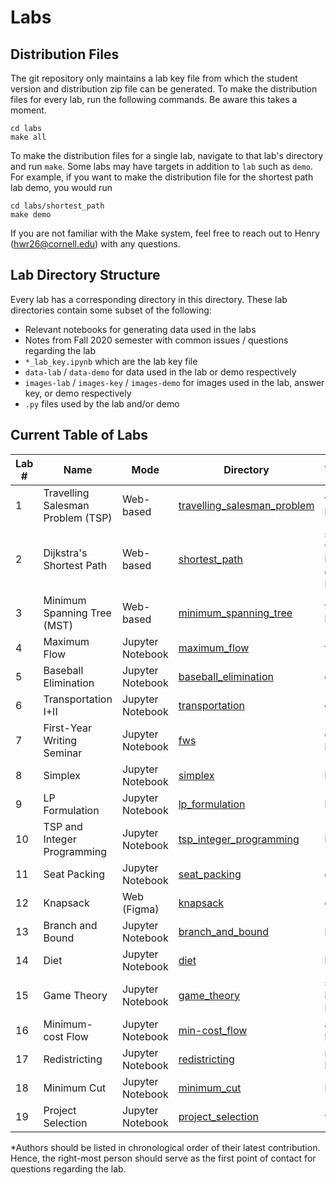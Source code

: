 # Labs

## Distribution Files

The git repository only maintains a lab key file from which the student
version and distribution zip file can be generated. To make the distribution
files for every lab, run the following commands. Be aware this takes a moment.

```
cd labs
make all
```

To make the distribution files for a single lab, navigate to that lab's
directory and run `make`. Some labs may have targets in addition to `lab`
such as `demo`. For example, if you want to make the distribution file for the
shortest path lab demo, you would run

```
cd labs/shortest_path
make demo
```

If you are not familiar with the Make system, feel free to reach out to Henry
(hwr26@cornell.edu) with any questions.

## Lab Directory Structure

Every lab has a corresponding directory in this directory. These lab
directories contain some subset of the following:
- Relevant notebooks for generating data used in the labs
- Notes from Fall 2020 semester with common issues / questions regarding the lab
- `*_lab_key.ipynb` which are the lab key file
- `data-lab` / `data-demo` for data used in the lab or demo respectively
- `images-lab` / `images-key` / `images-demo` for images used in the lab, answer key, or demo respectively
- `.py` files used by the lab and/or demo

## Current Table of Labs

| Lab # | Name                              | Mode             | Directory                                                  | Author(s) NetID* |
|-------|-----------------------------------|------------------|------------------------------------------------------------|------------------|
| 1     | Travelling Salesman Problem (TSP) | Web-based        | [travelling_salesman_problem](travelling_salesman_problem) | tw454 + hwr26    |
| 2     | Dijkstra's Shortest Path          | Web-based        | [shortest_path](shortest_path)                             | sea78, tw454 + hwr26, ejb284 + kkg35 |
| 3     | Minimum Spanning Tree (MST)       | Web-based        | [minimum_spanning_tree](minimum_spanning_tree)             | tw454 + hwr26    |
| 4     | Maximum Flow                      | Jupyter Notebook | [maximum_flow](maximum_flow)                               | fms9             |
| 5     | Baseball Elimination              | Jupyter Notebook | [baseball_elimination](baseball_elimination)               | qz245            |
| 6     | Transportation I+II               | Jupyter Notebook | [transportation](transportation)                           | qz245            |
| 7     | First-Year Writing Seminar        | Jupyter Notebook | [fws](fws)                                                 | qz245 + bwc73     |
| 8     | Simplex                           | Jupyter Notebook | [simplex](simplex)                                         | hwr26            |
| 9     | LP Formulation                    | Jupyter Notebook | [lp_formulation](lp_formulation)                           | hwr26            |
| 10    | TSP and Integer Programming       | Jupyter Notebook | [tsp_integer_programming](tsp_integer_programming)         | hwr26            |
| 11    | Seat Packing                      | Jupyter Notebook | [seat_packing](seat_packing)                               | qz245            |
| 12    | Knapsack                          | Web (Figma)      | [knapsack](knapsack)                                       | qz245            |
| 13    | Branch and Bound                  | Jupyter Notebook | [branch_and_bound](branch_and_bound)                       | hwr26            |
| 14    | Diet                              | Jupyter Notebook | [diet](diet)                                               | hwr26            |
| 15    | Game Theory                       | Jupyter Notebook | [game_theory](game_theory)                                 | sea78 + hwr26 + kkg35 |
| 16    | Minimum-cost Flow                 | Jupyter Notebook | [min-cost_flow](min-cost_flow)                             | aaj54 + hwr26    |
| 17    | Redistricting                     | Jupyter Notebook | [redistricting](redistricting)                             | rwg97 + hwr26    |
| 18    | Minimum Cut                       | Jupyter Notebook | [minimum_cut](minimum_cut)                                 | kz226            |
| 19    | Project Selection                 | Jupyter Notebook | [project_selection](project_selection)                     | wpv6             |

*Authors should be listed in chronological order of their latest contribution. Hence, the right-most person should serve as the first point of contact for questions regarding the lab.